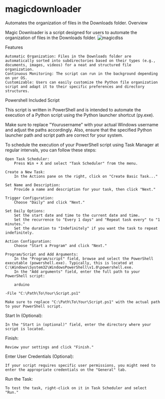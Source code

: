 # magicdownloader
Automates the organization of files in the Downloads folder.
Overview

Magic Downloader is a script designed for users to automate the organization of files in the Downloads folder. 
![magicdlss](https://github.com/denzelmarkeise/magicdownloader/assets/137828085/e0b89a36-a952-4f22-bc3d-2125509c2825)

Features

    Automatic Organization: Files in the Downloads folder are automatically sorted into subdirectories based on their types (e.g., documents, images, videos) for a neat and structured file organization.
    Continuous Monitoring: The script can run in the background depending on yor OS.
    Customizable: Users can easily customize the Python file organization script and adapt it to their specific preferences and directory structures.


Powershell Included Script

This script is written in PowerShell and is intended to automate the execution of a Python script using the Python launcher shortcut (py.exe). 

Make sure to replace "Yourusername" with your actual Windows username and adjust the paths accordingly. Also, ensure that the specified Python launcher path and script path are correct for your system.


To schedule the execution of your PowerShell script using Task Manager at regular intervals, you can follow these steps:

    Open Task Scheduler:
        Press Win + X and select "Task Scheduler" from the menu.

    Create a New Task:
        In the Actions pane on the right, click on "Create Basic Task..."

    Set Name and Description:
        Provide a name and description for your task, then click "Next."

    Trigger Configuration:
        Choose "Daily" and click "Next."

    Set Daily Options:
        Set the start date and time to the current date and time.
        Set the recurrence to "Every 1 days" and "Repeat task every" to "1 minutes."
        Set the duration to "Indefinitely" if you want the task to repeat indefinitely.

    Action Configuration:
        Choose "Start a Program" and click "Next."

    Program/Script and Add Arguments:
        In the "Program/script" field, browse and select the PowerShell executable (powershell.exe). Typically, this is located at C:\Windows\System32\WindowsPowerShell\v1.0\powershell.exe.
        In the "Add arguments" field, enter the full path to your PowerShell script:

        arduino

    -File "C:\Path\To\Your\Script.ps1"

    Make sure to replace "C:\Path\To\Your\Script.ps1" with the actual path to your PowerShell script.

Start In (Optional):

    In the "Start in (optional)" field, enter the directory where your script is located.

Finish:

    Review your settings and click "Finish."

Enter User Credentials (Optional):

    If your script requires specific user permissions, you might need to enter the appropriate credentials on the "General" tab.

Run the Task:

    To test the task, right-click on it in Task Scheduler and select "Run."
